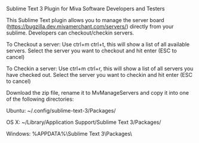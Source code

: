 Sublime Text 3 Plugin for Miva Software Developers and Testers

This Sublime Text plugin allows you to manage the server board (https://bugzilla.dev.mivamerchant.com/servers/) directly from your sublime. Developers can checkout/checkin servers.

To Checkout a server: Use ctrl+m ctrl+t, this will show a list of all available servers. Select the server you want to checkout and hit enter (ESC to cancel)

To Checkin a server: Use ctrl+m ctrl+r, this will show a list of all servers you have checked out. Select the server you want to checkin and hit enter (ESC to cancel)

Download the zip file, rename it to MvManageServers and copy it into one of the following directories:

Ubuntu: ~/.config/sublime-text-3/Packages/

OS X: ~/Library/Application Support/Sublime Text 3/Packages/

Windows: %APPDATA%\Sublime Text 3\Packages\